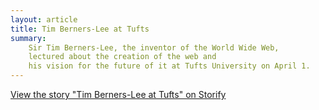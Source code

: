 ```yaml
---
layout: article
title: Tim Berners-Lee at Tufts
summary:
    Sir Tim Berners-Lee, the inventor of the World Wide Web, 
    lectured about the creation of the web and
    his vision for the future of it at Tufts University on April 1.
---
```


<div>
<script src="//storify.com/speedbreeze/tim-berners-lee-at-tufts.js?header=false">
</script>
<noscript>
  <a href="//storify.com/speedbreeze/tim-berners-lee-at-tufts" target="_blank">
  View the story "Tim Berners-Lee at Tufts" on Storify</a>
</noscript>
</div>
